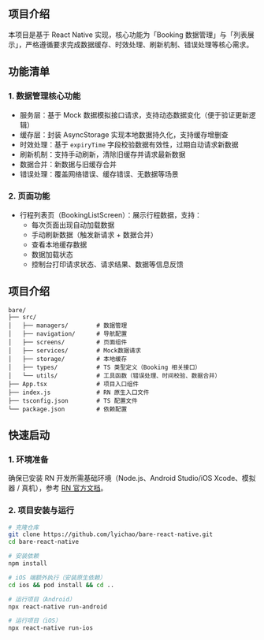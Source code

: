 ## 项目介绍

本项目是基于 React Native 实现，核心功能为「Booking 数据管理」与「列表展示」，严格遵循要求完成数据缓存、时效处理、刷新机制、错误处理等核心需求。

## 功能清单

### 1. 数据管理核心功能

- 服务层：基于 Mock 数据模拟接口请求，支持动态数据变化（便于验证更新逻辑）
- 缓存层：封装 AsyncStorage 实现本地数据持久化，支持缓存增删查
- 时效处理：基于 `expiryTime` 字段校验数据有效性，过期自动请求新数据
- 刷新机制：支持手动刷新，清除旧缓存并请求最新数据
- 数据合并：新数据与旧缓存合并
- 错误处理：覆盖网络错误、缓存错误、无数据等场景

### 2. 页面功能

- 行程列表页（BookingListScreen）：展示行程数据，支持：
  - 每次页面出现自动加载数据
  - 手动刷新数据（触发新请求 + 数据合并）
  - 查看本地缓存数据
  - 数据加载状态
  - 控制台打印请求状态、请求结果、数据等信息反馈

## 项目介绍

```plaintext
bare/
├── src/
│   ├── managers/        # 数据管理
│   ├── navigation/      # 导航配置
│   ├── screens/         # 页面组件
│   ├── services/        # Mock数据请求
│   ├── storage/         # 本地缓存
│   ├── types/           # TS 类型定义（Booking 相关接口）
│   └── utils/           # 工具函数（错误处理、时间校验、数据合并）
├── App.tsx              # 项目入口组件
├── index.js             # RN 原生入口文件
├── tsconfig.json        # TS 配置文件
└── package.json         # 依赖配置
```

## 快速启动

### 1. 环境准备

确保已安装 RN 开发所需基础环境（Node.js、Android Studio/iOS Xcode、模拟器 / 真机），参考 [RN 官方文档](https://reactnative.dev/docs/environment-setup)。

### 2. 项目安装与运行

```bash
# 克隆仓库
git clone https://github.com/lyichao/bare-react-native.git
cd bare-react-native

# 安装依赖
npm install

# iOS 端额外执行（安装原生依赖）
cd ios && pod install && cd ..

# 运行项目（Android）
npx react-native run-android

# 运行项目（iOS）
npx react-native run-ios
```

